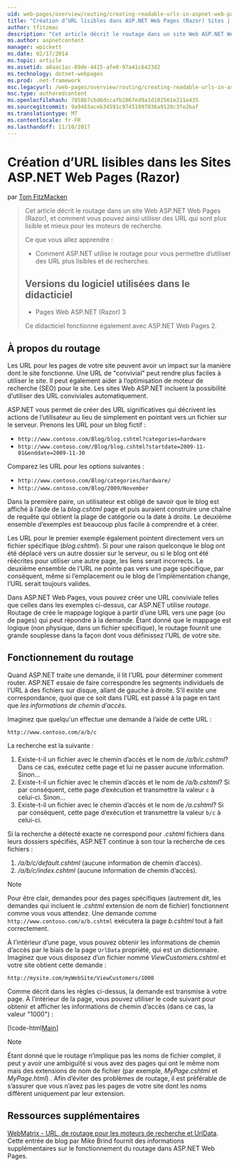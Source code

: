```yaml
---
uid: web-pages/overview/routing/creating-readable-urls-in-aspnet-web-pages-sites
title: "Création d’URL lisibles dans ASP.NET Web Pages (Razor) Sites | Documents Microsoft"
author: tfitzmac
description: "Cet article décrit le routage dans un site Web ASP.NET Web Pages (Razor), et comment vous pouvez ainsi utiliser des URL qui sont plus lisible et mieux pour les moteurs de recherche. Vous allez..."
ms.author: aspnetcontent
manager: wpickett
ms.date: 02/17/2014
ms.topic: article
ms.assetid: a8aac1ac-89de-4415-afe0-97a41c6423d2
ms.technology: dotnet-webpages
ms.prod: .net-framework
msc.legacyurl: /web-pages/overview/routing/creating-readable-urls-in-aspnet-web-pages-sites
msc.type: authoredcontent
ms.openlocfilehash: 7858b7cbd6dccafb2867ed9a1d102561e211e435
ms.sourcegitcommit: 9a9483aceb34591c97451997036a9120c3fe2baf
ms.translationtype: MT
ms.contentlocale: fr-FR
ms.lasthandoff: 11/10/2017
---
```

<a name="creating-readable-urls-in-aspnet-web-pages-razor-sites"></a>Création d’URL lisibles dans les Sites ASP.NET Web Pages (Razor)
====================
par [Tom FitzMacken](https://github.com/tfitzmac)

> Cet article décrit le routage dans un site Web ASP.NET Web Pages (Razor), et comment vous pouvez ainsi utiliser des URL qui sont plus lisible et mieux pour les moteurs de recherche.
> 
> Ce que vous allez apprendre :
> 
> - Comment ASP.NET utilise le routage pour vous permettre d’utiliser des URL plus lisibles et de recherches.
>   
> 
> ## <a name="software-versions-used-in-the-tutorial"></a>Versions du logiciel utilisées dans le didacticiel
> 
> 
> - Pages Web ASP.NET (Razor) 3
>   
> 
> Ce didacticiel fonctionne également avec ASP.NET Web Pages 2.


## <a name="about-routing"></a>À propos du routage

Les URL pour les pages de votre site peuvent avoir un impact sur la manière dont le site fonctionne. Une URL de &quot;convivial&quot; peut rendre plus faciles à utiliser le site. Il peut également aider à l’optimisation de moteur de recherche (SEO) pour le site. Les sites Web ASP.NET incluent la possibilité d’utiliser des URL conviviales automatiquement.

ASP.NET vous permet de créer des URL significatives qui décrivent les actions de l’utilisateur au lieu de simplement en pointant vers un fichier sur le serveur. Prenons les URL pour un blog fictif :

- `http://www.contoso.com/Blog/blog.cshtml?categories=hardware`
- `http://www.contoso.com//Blog/blog.cshtml?startdate=2009-11-01&enddate=2009-11-30`

Comparez les URL pour les options suivantes :

- `http://www.contoso.com/Blog/categories/hardware/`
- `http://www.contoso.com/Blog/2009/November`

Dans la première paire, un utilisateur est obligé de savoir que le blog est affiché à l’aide de la *blog.cshtml* page et puis auraient construire une chaîne de requête qui obtient la plage de catégorie ou la date à droite. Le deuxième ensemble d’exemples est beaucoup plus facile à comprendre et à créer.

Les URL pour le premier exemple également pointent directement vers un fichier spécifique (*blog.cshtml*). Si pour une raison quelconque le blog ont été déplacé vers un autre dossier sur le serveur, ou si le blog ont été réécrites pour utiliser une autre page, les liens serait incorrects. Le deuxième ensemble de l’URL ne pointe pas vers une page spécifique, par conséquent, même si l’emplacement ou le blog de l’implémentation change, l’URL serait toujours valides.

Dans ASP.NET Web Pages, vous pouvez créer une URL conviviale telles que celles dans les exemples ci-dessus, car ASP.NET utilise *routage*. Routage de crée le mappage logique à partir d’une URL vers une page (ou de pages) qui peut répondre à la demande. Étant donné que le mappage est logique (non physique, dans un fichier spécifique), le routage fournit une grande souplesse dans la façon dont vous définissez l’URL de votre site.

## <a name="how-routing-works"></a>Fonctionnement du routage

Quand ASP.NET traite une demande, il lit l’URL pour déterminer comment router. ASP.NET essaie de faire correspondre les segments individuels de l’URL à des fichiers sur disque, allant de gauche à droite. S’il existe une correspondance, quoi que ce soit dans l’URL est passé à la page en tant que *les informations de chemin d’accès*.

Imaginez que quelqu'un effectue une demande à l’aide de cette URL :

`http://www.contoso.com/a/b/c`

La recherche est la suivante :

1. Existe-t-il un fichier avec le chemin d’accès et le nom de */a/b/c.cshtml*? Dans ce cas, exécutez cette page et lui ne passer aucune information. Sinon...
2. Existe-t-il un fichier avec le chemin d’accès et le nom de */a/b.cshtml*? Si par conséquent, cette page d’exécution et transmettre la valeur `c` à celui-ci. Sinon...
3. Existe-t-il un fichier avec le chemin d’accès et le nom de */a.cshtml*? Si par conséquent, cette page d’exécution et transmettre la valeur `b/c` à celui-ci.

Si la recherche a détecté exacte ne correspond pour *.cshtml* fichiers dans leurs dossiers spécifiés, ASP.NET continue à son tour la recherche de ces fichiers :

1. */a/b/c/default.cshtml* (aucune information de chemin d’accès).
2. */a/b/c/index.cshtml* (aucune information de chemin d’accès).

> [!NOTE]
> Pour être clair, demandes pour des pages spécifiques (autrement dit, les demandes qui incluent le *.cshtml* extension de nom de fichier) fonctionnent comme vous vous attendez. Une demande comme `http://www.contoso.com/a/b.cshtml` exécutera la page *b.cshtml* tout à fait correctement.


À l’intérieur d’une page, vous pouvez obtenir les informations de chemin d’accès par le biais de la page `UrlData` propriété, qui est un dictionnaire. Imaginez que vous disposez d’un fichier nommé *ViewCustomers.cshtml* et votre site obtient cette demande :

`http://mysite.com/myWebSite/ViewCustomers/1000`

Comme décrit dans les règles ci-dessus, la demande est transmise à votre page. À l’intérieur de la page, vous pouvez utiliser le code suivant pour obtenir et afficher les informations de chemin d’accès (dans ce cas, la valeur &quot;1000&quot;) :

[!code-html[Main](creating-readable-urls-in-aspnet-web-pages-sites/samples/sample1.html)]

> [!NOTE]
> Étant donné que le routage n’implique pas les noms de fichier complet, il peut y avoir une ambiguïté si vous avez des pages qui ont le même nom mais des extensions de nom de fichier (par exemple, *MyPage.cshtml* et *MyPage.html*) . Afin d’éviter des problèmes de routage, il est préférable de s’assurer que vous n’avez pas les pages de votre site dont les noms diffèrent uniquement par leur extension.


<a id="Additional_Resources"></a>
## <a name="additional-resources"></a>Ressources supplémentaires

[WebMatrix - URL, de routage pour les moteurs de recherche et UrlData](http://www.mikesdotnetting.com/Article/165/WebMatrix-URLs-UrlData-and-Routing-for-SEO). Cette entrée de blog par Mike Brind fournit des informations supplémentaires sur le fonctionnement du routage dans ASP.NET Web Pages.
